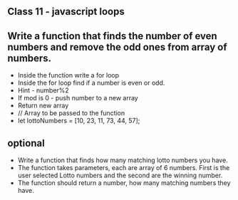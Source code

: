 ## Class 11 - javascript loops

## Write a function that finds the number of even numbers and remove the odd ones from array of numbers.


- Inside the function write a for loop
- Inside the for loop find if a number is even or odd.
- Hint - number%2
- If mod is 0 - push number to a new array
- Return new array
- // Array to be passed to the function
- let lottoNumbers = [10, 23, 11, 73, 44, 57];

## optional

- Write a function that finds how many matching lotto numbers you have.
- The function takes parameters, each are array of 6 numbers. First is the user selected Lotto numbers and the second are the winning number.
- The function should return a number, how many matching numbers they have.

